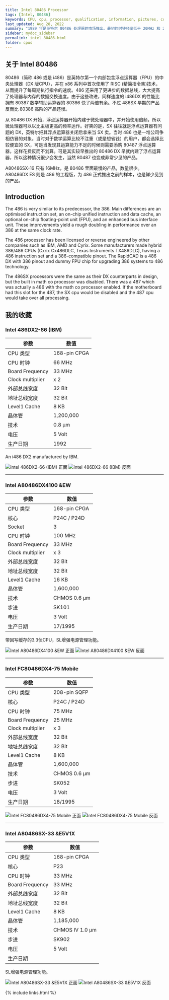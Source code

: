 ```yaml
---
title: Intel 80486 Processor
tags: [Intel, 80486]
keywords: CPU, cpu, processor, qualification, information, pictures, core, frequency, chip packaging, packaging, cpu info, x86, collection, amd, cyrix, harris, ibm, idt, iit, intel, motorola, nec, sgs, sgs-thomson, siemens, ST, signetics, mhs, ti, texas instruments, ulsi, umc, weitek, zilog, 808x, 8085, 8088, 8086, 80188, 80186, 80286, 286, 80386, 386, i386, Am386, 386sx, 386dx, 486, i486, 586, 486sx, 486dx, overdrive, 487, pentium, 586, 5x86, 386dlc, 386slc, 486dx2, mmx, ppro, pentium-pro, pro, athlon, duron, z80, dirk oppelt, dirk, oppelt, engineering, sample, samples
last_updated: Aug 28, 2022
summary: "1989 年是英特尔 80486 处理器的市场推出。最初的时钟频率低于 20MHz 和 25MHz，比最快的 386DX 慢，它带来了未来时钟速度所需的微架构。 486 最重要的创新是 CPU 集成了 Level1 缓存，最初大小为 8 KB。此高速缓存使特定的重复指令能够直接在 CPU 中缓冲。从那时起，主板上明显较慢的 RAM 不再需要访问缓存中存储的命令。第二个重要的创新是集成在 DX版CPU 中的协处理器，以加速特殊的数学计算和复杂的图形表示。"
sidebar: mydoc_sidebar
permalink: intel_80486.html
folder: cpus
---
```


## 关于 Intel 80486

80486（简称 486 或是 i486）是英特尔第一个内部包含浮点运算器（FPU）的中央处理器（DX 版CPU），并在 x86 系列中首次使用了 RISC (精简指令集)技术，从而提升了每周期执行指令的速度。486 还采用了更进步的数据总线，大大提高了处理器与内存的数据交换速度。由于这些改进，同样速度的 i486DX 的性能比拥有 80387 数学辅助运算器的 80386 快了两倍有余。不过 486SX 早期的产品反而比 80386 高阶的产品还慢。

从 80486 DX 开始，浮点运算器开始内建于微处理器中，并开始使用倍频，所以微处理器可以以比主板更高的频率运作。好笑的是，SX 往往就是浮点运算器有问题的 DX，英特尔把其浮点运算器关闭后拿来当 SX 卖。当时 486 也是一堆公司争相仿冒的对象。当时对于数学运算比较不注重（或是想省钱）的用户，都会选择比较便宜的 SX，可是当发现其运算能力不足的时候则需要添购 80487 浮点运算器，这样花费反而不划算。可是其实较早推出的 80486 DX 早就内建了浮点运算器，所以这种情况很少会发生，当然 80487 也变成非常少见的产品。

A80486SX-16 只有 16MHz，是 80486 里面最慢的产品，数量很少。A80486DX ES 则是 486 的工程版，为 486 正式推出之前的样本，也是鲜少见到的产品。

## Introduction

The 486 is very similar to its predecessor, the 386. Main differences are an optimised instruction set, an on-chip unified instruction and data cache, an optional on-chip floating-point unit (FPU), and an enhanced bus interface unit. These improvements yield a rough doubling in performance over an 386 at the same clock rate.
 
The 486 processor has been licensed or reverse engineered by other companies such as IBM, AMD and Cyrix. Some manufacturers made hybrid 386/486 CPUs (Cxrix Cx486DLC, Texas Instruments TX486DLC), having a 486 instruction set and a 386-compatible pinout. The RapidCAD is a 486 DX with 386 pinout and dummy FPU chip for upgrading 386 systems to 486 technology.

The 486SX processors were the same as their DX counterparts in design, but the built in math co processor was disabled. There was a 487 which was actually a 486 with the math co processor enabled. If the motherboard had this slot for the 487, the SX cpu would be disabled and the 487 cpu would take over all processing.

## 我的收藏

### Intel 486DX2-66 (IBM)

| 参数 | 数值 |
| ------ | ------ |
| CPU 类型 | 168-pin CPGA |
| CPU 时钟 | 66 MHz |
| Board Frequency | 33 MHz |
| Clock multiplier | x 2 |
| 外部总线宽度 | 32 Bit |
| 地址总线宽度 | 32 Bit |
| Level1 Cache | 8 KB |
| 晶体管 | 1,200,000 |
| 技术 | 0.8 µm |
| 电压 | 5 Volt |
| 生产日期 | 1992 |

An i486 DX2 manufactured by IBM.

![Intel 486DX2-66 (IBM) 正面](/images/cpus/Intel/Intel_486DX2-66_IBM_1.jpg)
![Intel 486DX2-66 (IBM) 反面](/images/cpus/Intel/Intel_486DX2-66_IBM_2.jpg)

---------

### Intel A80486DX4100   &EW

| 参数 | 数值 |
| ------ | ------ |
| CPU 类型 | 168-pin CPGA |
| 核心 | P24C / P24D |
| Socket | 3 |
| CPU 时钟 | 100 MHz |
| Board Frequency | 33 MHz |
| Clock multiplier | x 3 |
| 外部总线宽度 | 32 Bit |
| 地址总线宽度 | 32 Bit |
| Level1 Cache | 16 KB |
| 晶体管 | 1,600,000 |
| 技术 | CHMOS 0.6 µm |
| 步进 | SK101 |
| 电压 | 3 Volt |
| 生产日期 | 17/1995 |

带回写缓存的3.3伏CPU，SL增强电源管理功能。

![Intel A80486DX4100   &EW 正面](/images/cpus/Intel/Intel_A80486DX4100_&EW_1.jpg)
![Intel A80486DX4100   &EW 反面](/images/cpus/Intel/Intel_A80486DX4100_&EW_2.jpg)

---------

### Intel FC80486DX4-75 Mobile

| 参数 | 数值 |
| ------ | ------ |
| CPU 类型 | 208-pin SQFP |
| 核心 | P24C / P24D |
| CPU 时钟 | 75 MHz |
| Board Frequency | 25 MHz |
| Clock multiplier | x 3 |
| 外部总线宽度 | 32 Bit |
| 地址总线宽度 | 32 Bit |
| Level1 Cache | 8 KB |
| 晶体管 | 1,600,000 |
| 技术 | CHMOS 0.6 µm |
| 步进 | SK052 |
| 电压 | 3 Volt |
| 生产日期 | 18/1995 |

![Intel FC80486DX4-75 Mobile 正面](/images/cpus/Intel/Intel_FC80486DX4-75_Mobile_1.jpg)
![Intel FC80486DX4-75 Mobile 反面](/images/cpus/Intel/Intel_FC80486DX4-75_Mobile_2.jpg)

---------

### Intel A80486SX-33   &E5V1X

| 参数 | 数值 |
| ------ | ------ |
| CPU 类型 | 168-pin CPGA |
| 核心 | P23 |
| CPU 时钟 | 33 MHz |
| Board Frequency | 33 MHz |
| 外部总线宽度 | 32 Bit |
| 地址总线宽度 | 32 Bit |
| Level1 Cache | 8 KB |
| 晶体管 | 1,185,000 |
| 技术 | CHMOS IV 1.0 µm |
| 步进 | SK902 |
| 电压 | 5 Volt |
| 生产日期 |  |

SL增强电源管理功能。

![Intel A80486SX-33   &E5V1X 正面](/images/cpus/Intel/Intel_A80486SX-33_&E5V1X_1.jpg)
![Intel A80486SX-33   &E5V1X 反面](/images/cpus/Intel/Intel_A80486SX-33_&E5V1X_2.jpg)

{% include links.html %}
